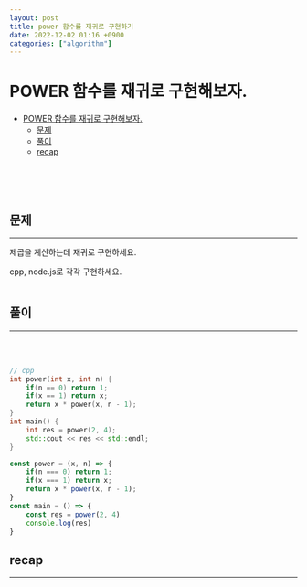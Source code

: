 ```yaml
---
layout: post
title: power 함수를 재귀로 구현하기
date: 2022-12-02 01:16 +0900
categories: ["algorithm"]
---
```


# POWER 함수를 재귀로 구현해보자.


- [POWER 함수를 재귀로 구현해보자.](#power-함수를-재귀로-구현해보자)
  - [문제](#문제)
  - [풀이](#풀이)
  - [recap](#recap)

<br>
<br>
<br>

 
## 문제 
--- 
제곱을 계산하는데 재귀로 구현하세요.

cpp, node.js로 각각 구현하세요.
<br>
<br>

## 풀이 
--- 
<br>
<br>

```cpp
// cpp
int power(int x, int n) {
    if(n == 0) return 1;
    if(x == 1) return x;
    return x * power(x, n - 1);
}
int main() {
    int res = power(2, 4);
    std::cout << res << std::endl;
}
```

```js
const power = (x, n) => {
    if(n === 0) return 1;
    if(x === 1) return x;
    return x * power(x, n - 1);
}
const main = () => {
    const res = power(2, 4)
    console.log(res)
}
```

## recap 
--- 
<br>
<br>

